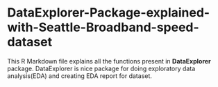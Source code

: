 # DataExplorer-Package-explained-with-Seattle-Broadband-speed-dataset

This R Markdown file explains all the functions present in **DataExplorer** package. DataExplorer is nice package for doing exploratory data analysis(EDA) and creating EDA report for dataset.
